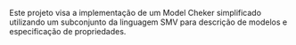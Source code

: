 Este projeto visa a implementação de um Model Cheker simplificado utilizando um subconjunto da linguagem SMV para descrição de modelos e especificação de propriedades.
